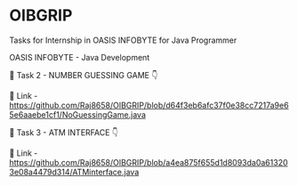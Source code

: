 # OIBGRIP
Tasks for Internship in OASIS INFOBYTE for Java Programmer

OASIS INFOBYTE - Java Development

🔗 Task 2 - NUMBER GUESSING GAME 👇

🔗 Link - https://github.com/Raj8658/OIBGRIP/blob/d64f3eb6afc37f0e38cc7217a9e65e6aaebe1cf1/NoGuessingGame.java

🔗 Task 3 - ATM INTERFACE 👇

🔗 Link - https://github.com/Raj8658/OIBGRIP/blob/a4ea875f655d1d8093da0a613203e08a4479d314/ATMinterface.java
